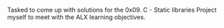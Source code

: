 Tasked to come up with solutions for the 0x09. C - Static libraries Project myself to meet with the ALX learning objectives.
